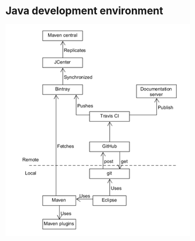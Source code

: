 # Java development environment

![Java development environment][devenv_java]

[devenv_java]: ../img/diagram/devenv_java.png
